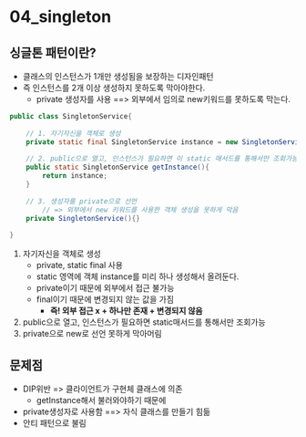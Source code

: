 # 04_singleton



## 싱글톤 패턴이란?

- 클래스의 인스턴스가 1개만 생성됨을 보장하는 디자인패턴
- 즉 인스턴스를 2개 이상 생성하지 못하도록 막아야한다.
  - private 생성자를 사용 ==> 외부에서 임의로 new키워드를 못하도록 막는다.

```java
public class SingletonService{
    
    // 1. 자기자신을 객체로 생성
    private static final SingletonService instance = new SingletonService();
    
    // 2. public으로 열고, 인스턴스가 필요하면 이 static 매서드를 통해서만 조회가능
    public static SingletonService getInstance(){
        return instance;
    }
    
    // 3. 생성자를 private으로 선언 
		// => 외부에서 new 키워드를 사용한 객체 생성을 못하게 막음
   	private SingletonService(){}
    
}
```

1. 자기자신을 객체로 생성
   - private, static final 사용
   - static 영역에 객체 instance를 미리 하나 생성해서 올려둔다.
   - private이기 때문에 외부에서 접근 불가능
   - final이기 때문에 변경되지 않는 값을 가짐
     - **즉! 외부 접근 x + 하나만 존재 + 변경되지 않음**
2. public으로 열고, 인스턴스가 필요하면 static매서드를 통해서만 조회가능
3. private으로 new로 선언 못하게 막아머림



## 문제점

- DIP위반 => 클라이언트가 구현체 클래스에 의존
  - getInstance해서 불러와야하기 때문에
- private생성자로 사용함 ==> 자식 클래스를 만들기 힘듦
- 안티 패턴으로 불림













